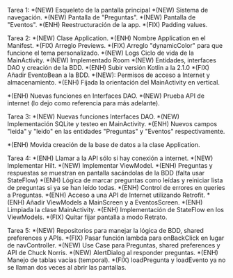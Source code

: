 Tarea 1:
*(NEW) Esqueleto de la pantalla principal
*(NEW) Sistema de navegación.
*(NEW) Pantalla de "Preguntas".
*(NEW) Pantalla de "Eventos".
*(ENH) Reestructuración de la app.
*(FIX) Padding values.

Tarea 2:
*(NEW) Clase Application.
*(ENH) Nombre Application en el Manifest.
*(FIX) Arreglo Previews.
*(FIX) Arreglo "dynamicColor" para que funcione el tema personalizado.
*(NEW) Logs Ciclo de vida de la MainActivity.
*(NEW) Implementado Room
*(NEW) Entidades, interfaces DAO y creación de la BDD.
*(ENH) Subir versión Kotlin a la 2.1.0
*(FIX) Añadir EventoBean a la BDD.
*(NEW): Permisos de acceso a Internet y almacenamiento.
*(ENH) Fijada la orientación del MainActivity en vertical.

*(ENH) Nuevas funciones en Interfaces DAO.
*(NEW) Prueba API de internet (lo dejo como referencia para más adelante).

Tarea 3:
*(NEW) Nuevas funciones Interfaces DAO.
*(NEW) Implementación SQLite y testeo en MainActivity.
*(ENH) Nuevos campos "leida" y "leido" en las entidades "Preguntas" y "Eventos" respectivamente.

*(ENH) Movida creación de la base de datos a la clase Application.

Tarea 4:
*(ENH) Llamar a la API sólo si hay conexión a internet.
*(NEW) Implementar Hilt.
*(NEW) Implementar ViewModel.
*(ENH) Preguntas y respuestas se muestran en pantalla sacándolas de la BDD (falta usar StateFlow)
*(ENH) Lógica de marcar preguntas como leídas y reiniciar lista de preguntas si ya se han leído todas.
*(ENH) Control de errores en queries a Preguntas.
*(ENH) Acceso a una API de Internet utilizando Retrofit.
*(ENH) Añadir ViewModels a MainScreen y a EventosScreen.
*(ENH) Limpiada la clase MainActivity.
*(ENH) Implementación de StateFlow en los ViewModels.
*(FIX) Quitar fijar pantalla a modo Retrato.

Tarea 5:
*(NEW) Repositorios para manejar la lógica de BDD, shared preferences y APIs.
*(FIX) Pasar función lambda para onBackClick en lugar de navController.
*(NEW) Use Case para Preguntas, shared preferences y API de Chuck Norris.
*(NEW) AlertDialog al responder preguntas.
*(ENH) Manejo de tablas vacías (temporal).
*(FIX) loadPregunta y loadEvento ya no se llaman dos veces al abrir las pantallas.